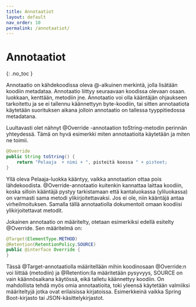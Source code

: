 ```yaml
---
title: Annotaatiot
layout: default
nav_order: 10
permalink: /annotaatiot/
---
```



# Annotaatiot
{: .no_toc }

Annotaatio on kähdekoodissa oleva @-alkuinen merkintä, jolla lisätään koodiin metadataa. Annotaatio liittyy seuraavaan koodissa olevaan osaan. luokkaan, kenttään, metodiin jne.  Annotaatio voi olla kääntäjän ohjaukseen tarkoitettu ja se ei tallennu käännettyyn byte-koodiin, tai sitten annotaatiota käytetään suorituksen aikana jolloin annotaatio on tallessa tyyppitiedossa metadatana.

Luultavasti olet nähnyt @Override -annotaation toString-metodin perinnän yhteydessä. Tämä on hyvä esimerkki miten annotaatioita käytetään ja miten ne toimii. 

```java
@Override
public String toString() {
    return "Pelaaja  + nimi + ", pisteitä koossa " + pisteet;
}
```
Yllä oleva Pelaaja-luokka kääntyy, vaikka annotaation ottaa pois lähdekoodista. @Override-annotaatio kuitenkin kannattaa laittaa koodiin, koska silloin kääntäjä pystyy tarkistamaan että kantaluokassa (yliluokassa) on varmasti sama metodi ylikirjoitettavaksi. Jos ei ole, niin kääntäjä antaa virheilmoituksen. Samalla tällä annotaatiolla dokumentoit omaan koodiisi ylikirjoitettavat metodit.

Jokainen annotaatio on määritelty, otetaan esimerkiksi edellä esitelty @Override. Sen määritelmä on:

```java
@Target(ElementType.METHOD)
@Retention(RetentionPolicy.SOURCE)
public @interface Override {
}
```

Tässä @Target-annotaatiolla määritellään mihin koodinosaan @Override:n voi liittää (metodiin) ja @Retention:lla määritetään pysyvyys, SOURCE on vain käännösaikana käytössä, eikä talletu käännettyy koodiin.
On mahdollista tehdä myös omia annotaatioita, toki yleensä käytetään valmiiksi määriteltyjä jotka ovat erilaisissa kirjatoissa. Esimerkkeinä vaikka Spring Boot-kirjasto tai JSON-käsittelykirjastot.


